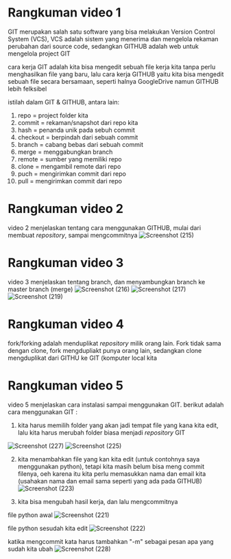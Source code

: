 # Rangkuman video 1
GIT merupakan salah satu software yang bisa melakukan Version Control System (VCS), VCS adalah sistem yang menerima dan mengelola rekaman perubahan dari source code, sedangkan GITHUB adalah web untuk mengelola project GIT

cara kerja GIT adalah kita bisa mengedit sebuah file kerja kita tanpa perlu menghasilkan file yang baru, lalu cara kerja GITHUB yaitu kita bisa mengedit sebuah file secara bersamaan, seperti halnya GoogleDrive namun GITHUB lebih felksibel 

istilah dalam GIT & GITHUB, antara lain:
1. repo = project folder kita
2. commit = rekaman/snapshot dari repo kita 
3. hash = penanda unik pada sebuh commit
4. checkout = berpindah dari sebuah commit
5. branch = cabang bebas dari sebuah commit
6. merge = menggabungkan branch 
7. remote = sumber yang memiliki repo
8. clone = mengambil remote dari repo
9. puch = mengirimkan commit dari repo
10. pull = mengirimkan commit dari repo 

# Rangkuman video 2
video 2 menjelaskan tentang cara menggunakan GITHUB, mulai dari membuat *repository*, sampai mengcommitnya 
![Screenshot (215)](https://user-images.githubusercontent.com/123804483/215266320-b1f0f189-4ca2-41dc-a044-d240981a98cb.png)

# Rangkuman video 3
video 3 menjelaskan tentang branch, dan menyambungkan branch ke master branch (merge)
![Screenshot (216)](https://user-images.githubusercontent.com/123804483/215268795-a80ff6ee-2684-4f8b-a695-812768ee8d6a.png)
![Screenshot (217)](https://user-images.githubusercontent.com/123804483/215268827-a32c9774-11c3-4bd9-aeb0-8177a58fb996.png)
![Screenshot (219)](https://user-images.githubusercontent.com/123804483/215269001-98c86344-a23d-466e-83fa-85f41e654701.png)

# Rangkuman video 4
fork/forking adalah menduplikat *repository* milik orang lain. Fork tidak sama dengan clone, fork mengdupliakt punya orang lain, sedangkan clone mengduplikat dari GITHU ke GIT (komputer local kita

# Rangkuman video 5
video 5 menjelaskan cara instalasi sampai menggunakan GIT.
berikut adalah cara menggunakan GIT :
1. kita harus memilih folder yang akan jadi tempat file yang kana kita edit, lalu kita harus merubah folder biasa menjadi *repository* GIT

![Screenshot (227)](https://user-images.githubusercontent.com/123804483/215294660-dfa9cf97-decc-4135-a5eb-5007351b98dd.png)
![Screenshot (225)](https://user-images.githubusercontent.com/123804483/215294743-6d11a4cd-2205-481a-b93e-8ee7bb925144.png)

2. kita menambahkan file yang kan kita edit (untuk contohnya saya menggunakan python), tetapi kita masih belum bisa meng commit filenya, oeh karena itu kita perlu memasukkan nama dan email kita (usahakan nama dan email sama seperti yang ada pada GITHUB)
![Screenshot (223)](https://user-images.githubusercontent.com/123804483/215295162-83c35aa3-6f80-4ca4-a593-a8372d5fb16e.png)

3. kita bisa mengubah hasil kerja, dan lalu mengcommitnya 

file python awal
![Screenshot (221)](https://user-images.githubusercontent.com/123804483/215295328-bd9996ee-9413-473f-adb3-f072693f508d.png)

file python sesudah kita edit 
![Screenshot (222)](https://user-images.githubusercontent.com/123804483/215295399-c4c6157f-7bcb-4a82-9b18-236ee30eac8f.png)

katika mengcommit kata harus tambahkan "-m" sebagai pesan apa yang sudah kita ubah 
![Screenshot (228)](https://user-images.githubusercontent.com/123804483/215295494-4043e09f-c486-4e84-a3f2-8e6e59440dc3.png)
